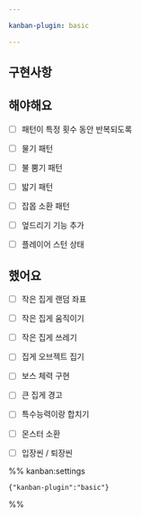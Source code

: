 ```yaml
---

kanban-plugin: basic

---
```


## 구현사항



## 해야해요

- [ ] 패턴이 특정 횟수 동안 반복되도록
- [ ] 물기 패턴
- [ ] 불 뿜기 패턴
- [ ] 밟기 패턴
- [ ] 잡몹 소환 패턴
- [ ] 엎드리기 기능 추가
- [ ] 플레이어 스턴 상태


## 했어요

- [ ] 작은 집게 랜덤 좌표
- [ ] 작은 집게 움직이기
- [ ] 작은 집게 쓰레기
- [ ] 집게 오브젝트 집기
- [ ] 보스 체력 구현
- [ ] 큰 집게 경고
- [ ] 특수능력이랑 합치기
- [ ] 몬스터 소환
- [ ] 입장씬 / 퇴장씬




%% kanban:settings
```
{"kanban-plugin":"basic"}
```
%%